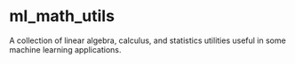 # ml_math_utils
A collection of linear algebra, calculus, and statistics utilities useful in some machine learning applications.
